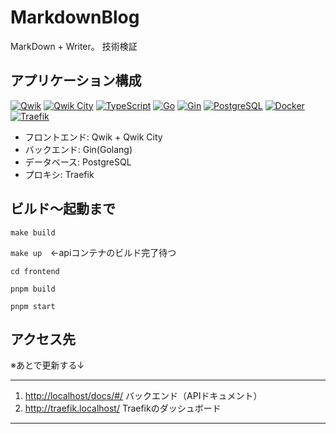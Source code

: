 # MarkdownBlog

MarkDown + Writer。
技術検証

## アプリケーション構成

[![Qwik](https://img.shields.io/badge/Qwik-4336FF?style=for-the-badge&logo=qwik&logoColor=white)](https://qwik.builder.io/)
[![Qwik City](https://img.shields.io/badge/Qwik_City-4336FF?style=for-the-badge&logo=qwik&logoColor=white)](https://qwik.builder.io/docs/qwikcity/)
[![TypeScript](https://img.shields.io/badge/TypeScript-3178C6?style=for-the-badge&logo=typescript&logoColor=white)](https://www.typescriptlang.org/)
[![Go](https://img.shields.io/badge/Go-00ADD8?style=for-the-badge&logo=go&logoColor=white)](https://go.dev/)
[![Gin](https://img.shields.io/badge/Gin-00ADD8?style=for-the-badge&logo=go&logoColor=white)](https://gin-gonic.com/)
[![PostgreSQL](https://img.shields.io/badge/PostgreSQL-4169E1?style=for-the-badge&logo=postgresql&logoColor=white)](https://www.postgresql.org/)
[![Docker](https://img.shields.io/badge/Docker-2496ED?style=for-the-badge&logo=docker&logoColor=white)](https://www.docker.com/)
[![Traefik](https://img.shields.io/badge/Traefik-24A1C1?style=for-the-badge&logo=traefik&logoColor=white)](https://traefik.io/)

- フロントエンド: Qwik + Qwik City
- バックエンド: Gin(Golang)
- データベース: PostgreSQL
- プロキシ: Traefik

## ビルド〜起動まで

`make build`

`make up`　←apiコンテナのビルド完了待つ

`cd frontend`

`pnpm build`

`pnpm start`

## アクセス先

※あとで更新する↓

---

1. <http://localhost/docs/#/>
   バックエンド（APIドキュメント）
3. <http://traefik.localhost/>
   Traefikのダッシュボード

---
